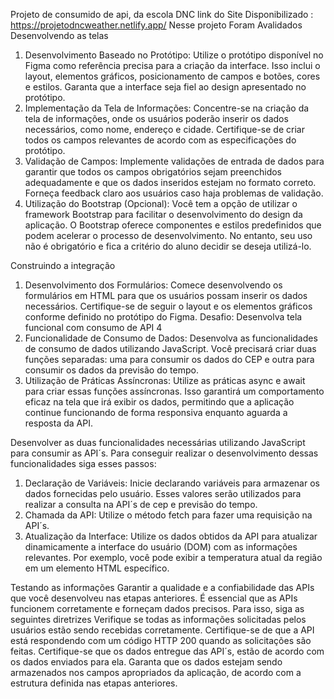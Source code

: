 Projeto  de consumido de api, da escola DNC
link do Site Disponibilizado : https://projetodncweather.netlify.app/
Nesse projeto Foram Avalidados 
Desenvolvendo as telas
1. Desenvolvimento Baseado no Protótipo: Utilize o protótipo disponível no
Figma como referência precisa para a criação da interface. Isso inclui o layout,
elementos gráficos, posicionamento de campos e botões, cores e estilos.
Garanta que a interface seja fiel ao design apresentado no protótipo.
2. Implementação da Tela de Informações: Concentre-se na criação da tela de
informações, onde os usuários poderão inserir os dados necessários, como
nome, endereço e cidade. Certifique-se de criar todos os campos relevantes
de acordo com as especificações do protótipo.
3. Validação de Campos: Implemente validações de entrada de dados para
garantir que todos os campos obrigatórios sejam preenchidos
adequadamente e que os dados inseridos estejam no formato correto.
Forneça feedback claro aos usuários caso haja problemas de validação.
4. Utilização do Bootstrap (Opcional): Você tem a opção de utilizar o framework
Bootstrap para facilitar o desenvolvimento do design da aplicação. O
Bootstrap oferece componentes e estilos predefinidos que podem acelerar o
processo de desenvolvimento. No entanto, seu uso não é obrigatório e fica a
critério do aluno decidir se deseja utilizá-lo.

Construindo a integração

1. Desenvolvimento dos Formulários: Comece desenvolvendo os formulários
em HTML para que os usuários possam inserir os dados necessários.
Certifique-se de seguir o layout e os elementos gráficos conforme definido no
protótipo do Figma.
Desafio: Desenvolva tela funcional com consumo de API 4
2. Funcionalidade de Consumo de Dados: Desenvolva as funcionalidades de
consumo de dados utilizando JavaScript. Você precisará criar duas funções
separadas: uma para consumir os dados do CEP e outra para consumir os
dados da previsão do tempo.
3. Utilização de Práticas Assíncronas: Utilize as práticas async e await para
criar essas funções assíncronas. Isso garantirá um comportamento eficaz na
tela que irá exibir os dados, permitindo que a aplicação continue funcionando
de forma responsiva enquanto aguarda a resposta da API.

Desenvolver as duas funcionalidades necessárias
utilizando JavaScript para consumir as API´s. Para conseguir realizar o
desenvolvimento dessas funcionalidades siga esses passos:
1. Declaração de Variáveis: Inicie declarando variáveis para armazenar os
dados fornecidas pelo usuário. Esses valores serão utilizados para realizar a
consulta na API´s de cep e previsão do tempo.
2. Chamada da API: Utilize o método fetch para fazer uma requisição na API´s.
3. Atualização da Interface: Utilize os dados obtidos da API para atualizar
dinamicamente a interface do usuário (DOM) com as informações relevantes.
Por exemplo, você pode exibir a temperatura atual da região em um elemento
HTML específico.

Testando as informações
Garantir a qualidade e a confiabilidade das APIs que você desenvolveu nas etapas
anteriores. É essencial que as APIs funcionem corretamente e forneçam dados
precisos. Para isso, siga as seguintes diretrizes
Verifique se todas as informações solicitadas pelos usuários estão sendo
recebidas corretamente.
Certifique-se de que a API está respondendo com um código HTTP 200
quando as solicitações são feitas.
Certifique-se que os dados entregue das API´s, estão de acordo com os
dados enviados para ela.
Garanta que os dados estejam sendo armazenados nos campos apropriados
da aplicação, de acordo com a estrutura definida nas etapas anteriores.


